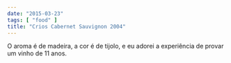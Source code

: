 ```yaml
---
date: "2015-03-23"
tags: [ "food" ]
title: "Crios Cabernet Sauvignon 2004"
---
```

O aroma é de madeira, a cor é de tijolo, e eu adorei a experiência de provar um vinho de 11 anos.
